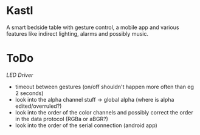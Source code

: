 # Kastl

A smart bedside table with gesture control, a mobile app and various features like indirect lighting, alarms and possibly music.


# ToDo

_LED Driver_

- timeout between gestures (on/off shouldn't happen more often than eg 2 seconds)
- look into the alpha channel stuff -> global alpha (where is alpha edited/overruled?)
- look into the order of the color channels and possibly correct the order in the data protocol (RGBa or aBGR?)
- look into the order of the serial connection (android app)

